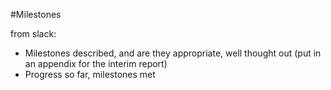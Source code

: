 #Milestones

from slack:

- Milestones described, and are they appropriate, well thought out  (put in an appendix for the interim report)
- Progress so far, milestones met
